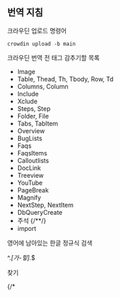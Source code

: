 ## 번역 지침

크라우딘 업로드 명령어

```
crowdin upload -b main
```

크라우딘 번역 전 태그 감추기할 목록

- Image
- Table, Thead, Th, Tbody, Row, Td
- Columns, Column
- Include
- Xclude
- Steps, Step
- Folder, File
- Tabs, TabItem
- Overview
- BugLists
- Faqs
- FaqsItems
- Calloutlists
- DocLink
- Treeview
- YouTube
- PageBreak
- Magnify
- NextStep, NextItem
- DbQueryCreate
- 주석 {/**/}
- import

영어에 남아있는 한글 정규식 검색

^.*[가-힣].*$


찾기

{/\*
